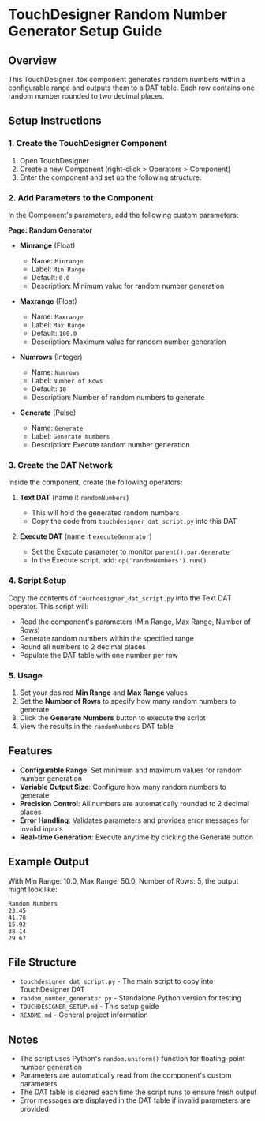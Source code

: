 # TouchDesigner Random Number Generator Setup Guide

## Overview
This TouchDesigner .tox component generates random numbers within a configurable range and outputs them to a DAT table. Each row contains one random number rounded to two decimal places.

## Setup Instructions

### 1. Create the TouchDesigner Component

1. Open TouchDesigner
2. Create a new Component (right-click > Operators > Component)
3. Enter the component and set up the following structure:

### 2. Add Parameters to the Component

In the Component's parameters, add the following custom parameters:

**Page: Random Generator**
- **Minrange** (Float)
  - Name: `Minrange`
  - Label: `Min Range`
  - Default: `0.0`
  - Description: Minimum value for random number generation

- **Maxrange** (Float)
  - Name: `Maxrange`
  - Label: `Max Range`
  - Default: `100.0`
  - Description: Maximum value for random number generation

- **Numrows** (Integer)
  - Name: `Numrows`
  - Label: `Number of Rows`
  - Default: `10`
  - Description: Number of random numbers to generate

- **Generate** (Pulse)
  - Name: `Generate`
  - Label: `Generate Numbers`
  - Description: Execute random number generation

### 3. Create the DAT Network

Inside the component, create the following operators:

1. **Text DAT** (name it `randomNumbers`)
   - This will hold the generated random numbers
   - Copy the code from `touchdesigner_dat_script.py` into this DAT

2. **Execute DAT** (name it `executeGenerator`)
   - Set the Execute parameter to monitor `parent().par.Generate`
   - In the Execute script, add: `op('randomNumbers').run()`

### 4. Script Setup

Copy the contents of `touchdesigner_dat_script.py` into the Text DAT operator. This script will:

- Read the component's parameters (Min Range, Max Range, Number of Rows)
- Generate random numbers within the specified range
- Round all numbers to 2 decimal places
- Populate the DAT table with one number per row

### 5. Usage

1. Set your desired **Min Range** and **Max Range** values
2. Set the **Number of Rows** to specify how many random numbers to generate
3. Click the **Generate Numbers** button to execute the script
4. View the results in the `randomNumbers` DAT table

## Features

- **Configurable Range**: Set minimum and maximum values for random number generation
- **Variable Output Size**: Configure how many random numbers to generate
- **Precision Control**: All numbers are automatically rounded to 2 decimal places
- **Error Handling**: Validates parameters and provides error messages for invalid inputs
- **Real-time Generation**: Execute anytime by clicking the Generate button

## Example Output

With Min Range: 10.0, Max Range: 50.0, Number of Rows: 5, the output might look like:

```
Random Numbers
23.45
41.78
15.92
38.14
29.67
```

## File Structure

- `touchdesigner_dat_script.py` - The main script to copy into TouchDesigner DAT
- `random_number_generator.py` - Standalone Python version for testing
- `TOUCHDESIGNER_SETUP.md` - This setup guide
- `README.md` - General project information

## Notes

- The script uses Python's `random.uniform()` function for floating-point number generation
- Parameters are automatically read from the component's custom parameters
- The DAT table is cleared each time the script runs to ensure fresh output
- Error messages are displayed in the DAT table if invalid parameters are provided